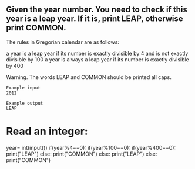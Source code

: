 ## Given the year number. You need to check if this year is a leap year. If it is, print LEAP, otherwise print COMMON.
The rules in Gregorian calendar are as follows:

a year is a leap year if its number is exactly divisible by 4 and is not exactly divisible by 100
a year is always a leap year if its number is exactly divisible by 400

Warning. The words LEAP and COMMON should be printed all caps.

```
Example input
2012

Example output
LEAP
```
# Read an integer:
year= int(input())
if(year%4==0):
  if(year%100==0):
    if(year%400==0):
      print("LEAP")
    else:
      print("COMMON")
  else:
      print("LEAP")
else:
       print("COMMON")

